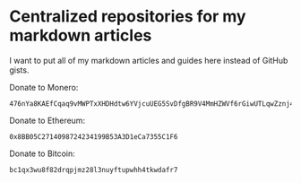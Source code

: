 # Centralized repositories for my markdown articles



I want to put all of my markdown articles and guides here instead of GitHub gists.

Donate to Monero:
```
476nYa8KAEfCqaq9vMWPTxXHDHdtw6YVjcuUEG5SvDfgBR9V4MmHZWVf6rGiwUTLqwZznj4vx4QvALPj1v7ZEkDgPK8bZBi
```

Donate to Ethereum:
```
0x8BB05C2714098724234199B53A3D1eCa7355C1F6
```

Donate to Bitcoin:
```
bc1qx3wu8f82drqpjmz28l3nuyftupwhh4tkwdafr7
```